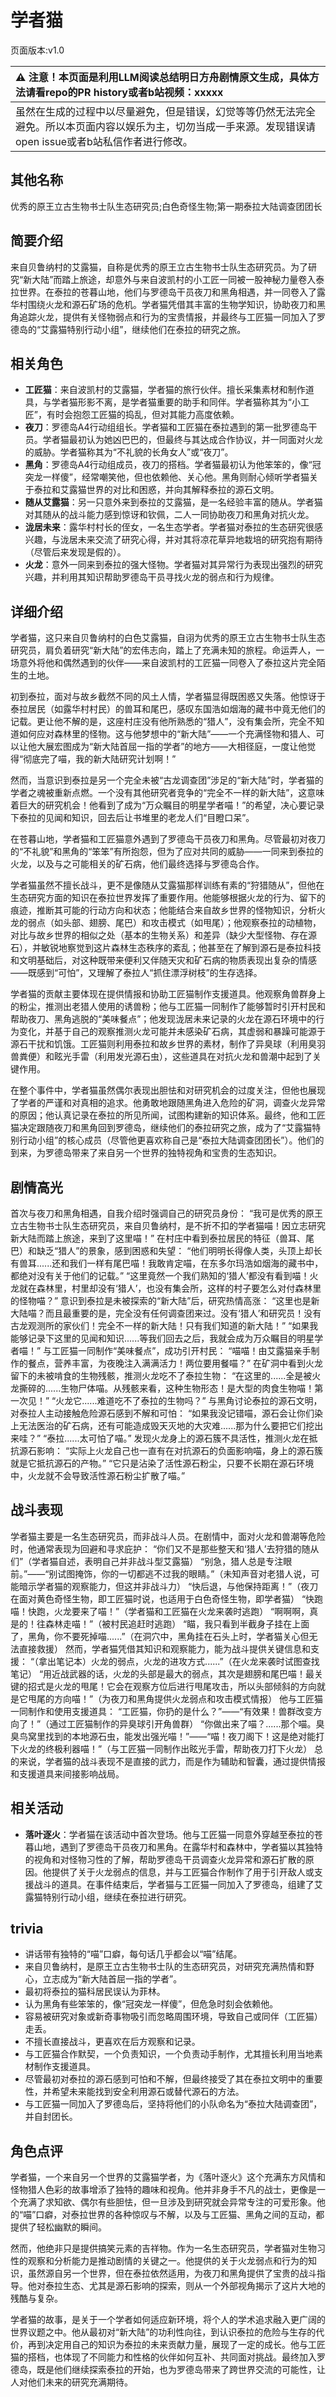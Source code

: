 # 学者猫
页面版本:v1.0
 

| :warning: 注意！本页面是利用LLM阅读总结明日方舟剧情原文生成，具体方法请看repo的PR history或者b站视频：xxxxx           |
|:----------------------------|
| 虽然在生成的过程中以尽量避免，但是错误，幻觉等等仍然无法完全避免。所以本页面内容以娱乐为主，切勿当成一手来源。发现错误请open issue或者b站私信作者进行修改。|



## 其他名称
优秀的原王立古生物书士队生态研究员;白色奇怪生物;第一期泰拉大陆调查团团长
## 简要介绍
来自贝鲁纳村的艾露猫，自称是优秀的原王立古生物书士队生态研究员。为了研究“新大陆”而踏上旅途，却意外与来自波凯村的小工匠一同被一股神秘力量卷入泰拉世界。在泰拉的苍暮山地，他们与罗德岛干员夜刀和黑角相遇，并一同卷入了露华村围绕火龙和源石矿场的危机。学者猫凭借其丰富的生物学知识，协助夜刀和黑角追踪火龙，提供有关怪物弱点和行为的宝贵情报，并最终与工匠猫一同加入了罗德岛的“艾露猫特别行动小组”，继续他们在泰拉的研究之旅。
## 相关角色
-   **工匠猫**：来自波凯村的艾露猫，学者猫的旅行伙伴。擅长采集素材和制作道具，与学者猫形影不离，是学者猫重要的助手和同伴。学者猫称其为“小工匠”，有时会抱怨工匠猫的捣乱，但对其能力高度依赖。
-   **夜刀**：罗德岛A4行动组组长。学者猫和工匠猫在泰拉遇到的第一批罗德岛干员。学者猫最初认为她凶巴巴的，但最终与其达成合作协议，并一同面对火龙的威胁。学者猫称其为“不礼貌的长角女人”或“夜刀”。
-   **黑角**：罗德岛A4行动组成员，夜刀的搭档。学者猫最初认为他笨笨的，像“冠突龙一样傻”，经常嘲笑他，但也依赖他、关心他。黑角则耐心倾听学者猫关于泰拉和艾露猫世界的对比和困惑，并向其解释泰拉的源石文明。
-   **随从艾露猫**：另一只意外来到泰拉的艾露猫，是一名经验丰富的随从。学者猫对其随从的战斗能力感到惊讶和钦佩，二人一同协助夜刀和黑角对抗火龙。
-   **泷居未来**：露华村村长的侄女，一名生态学者。学者猫对泰拉的生态研究很感兴趣，与泷居未来交流了研究心得，并对其将凉花草异地栽培的研究抱有期待（尽管后来发现是假的）。
-   **火龙**：意外一同来到泰拉的强大怪物。学者猫对其异常行为表现出强烈的研究兴趣，并利用其知识帮助罗德岛干员寻找火龙的弱点和行为规律。
## 详细介绍
学者猫，这只来自贝鲁纳村的白色艾露猫，自诩为优秀的原王立古生物书士队生态研究员，肩负着研究“新大陆”的宏伟志向，踏上了充满未知的旅程。命运弄人，一场意外将他和偶然遇到的伙伴——来自波凯村的工匠猫一同卷入了泰拉这片完全陌生的土地。

初到泰拉，面对与故乡截然不同的风土人情，学者猫显得既困惑又失落。他惊讶于泰拉居民（如露华村村民）的兽耳和尾巴，感叹东国浩如烟海的藏书中竟无他们的记载。更让他不解的是，这座村庄没有他所熟悉的“猎人”，没有集会所，完全不知道如何应对森林里的怪物。这与他梦想中的“新大陆”——一个充满怪物和猎人、可以让他大展宏图成为“新大陆首屈一指的学者”的地方——大相径庭，一度让他觉得“彻底完了喵，我的新大陆研究计划啊！”

然而，当意识到泰拉是另一个完全未被“古龙调查团”涉足的“新大陆”时，学者猫的学者之魂被重新点燃。一个没有其他研究者竞争的“完全不一样的新大陆”，这意味着巨大的研究机会！他看到了成为“万众瞩目的明星学者喵！”的希望，决心要记录下泰拉的见闻和知识，回去后让书堆里的老龙人们“目瞪口呆”。

在苍暮山地，学者猫和工匠猫意外遇到了罗德岛干员夜刀和黑角。尽管最初对夜刀的“不礼貌”和黑角的“笨笨”有所抱怨，但为了应对共同的威胁——一同来到泰拉的火龙，以及与之可能相关的矿石病，他们最终选择与罗德岛合作。

学者猫虽然不擅长战斗，更不是像随从艾露猫那样训练有素的“狩猎随从”，但他在生态研究方面的知识在泰拉世界发挥了重要作用。他能够根据火龙的行为、留下的痕迹，推断其可能的行动方向和状态；他能结合来自故乡世界的怪物知识，分析火龙的弱点（如头部、翅膀、尾巴）和攻击模式（如甩尾）；他观察泰拉的动植物，对比与故乡世界的相似之处（基本的生物关系）和差异（缺少大型怪物、存在源石），并敏锐地察觉到这片森林生态秩序的紊乱；他甚至在了解到源石是泰拉科技和文明基础后，对这种既带来便利又伴随天灾和矿石病的物质表现出复杂的情感——既感到“可怕”，又理解了泰拉人“抓住漂浮树枝”的生存选择。

学者猫的贡献主要体现在提供情报和协助工匠猫制作支援道具。他观察角兽群身上的粉尘，推测出老猎人使用的诱兽粉；他与工匠猫一同制作了能够暂时引开村民和帮助夜刀、黑角逃脱的“美味餐点”；他发现泷居未来记录的火龙在源石环境中的行为变化，并基于自己的观察推测火龙可能并未感染矿石病，其虚弱和暴躁可能源于源石干扰和饥饿。工匠猫则利用泰拉和故乡世界的素材，制作了异臭球（利用臭羽兽粪便）和眩光手雷（利用发光源石虫），这些道具在对抗火龙和兽潮中起到了关键作用。

在整个事件中，学者猫虽然偶尔表现出胆怯和对研究机会的过度关注，但他也展现了学者的严谨和对真相的追求。他勇敢地跟随黑角进入危险的矿洞，调查火龙异常的原因；他认真记录在泰拉的所见所闻，试图构建新的知识体系。最终，他和工匠猫决定跟随夜刀和黑角回到罗德岛，继续他们的泰拉研究之旅，成为了“艾露猫特别行动小组”的核心成员（尽管他更喜欢称自己是“泰拉大陆调查团团长”）。他们的到来，为罗德岛带来了来自另一个世界的独特视角和宝贵的生态知识。
## 剧情高光
首次与夜刀和黑角相遇，自我介绍时强调自己的研究员身份：
“我可是优秀的原王立古生物书士队生态研究员，来自贝鲁纳村，是不折不扣的学者猫喵！因立志研究新大陆而踏上旅途，来到了这里喵！”
在村庄中看到泰拉居民的特征（兽耳、尾巴）和缺乏“猎人”的景象，感到困惑和失望：
“他们明明长得像人类，头顶上却长有兽耳......还和我们一样有尾巴喵！我敢肯定喵，在东多尔玛浩如烟海的藏书中，都绝对没有关于他们的记载。”
“这里竟然一个我们熟知的‘猎人’都没有看到喵！火龙就在森林里，村里却没有‘猎人’，也没有集会所，这样的村子要怎么对付森林里的怪物喵？”
意识到泰拉是未被探索的“新大陆”后，研究热情高涨：
“这里也是新大陆喵？而且最重要的是，完全没有任何调查团来过。没有‘猎人’和研究员！没有古龙观测所的家伙们！完全不一样的新大陆！只有我们知道的新大陆！”
“如果我能够记录下这里的见闻和知识......等我们回去之后，我就会成为万众瞩目的明星学者喵！”
与工匠猫一同制作“美味餐点”，成功引开村民：
“喵喵！由艾露猫亲手制作的餐点，营养丰富，为夜晚注入满满活力！两位要用餐喵？”
在矿洞中看到火龙留下的未被啃食的生物残骸，推测火龙吃不了泰拉生物：
“在这里的......全是被火龙撕碎的......生物尸体喵。从残骸来看，这种生物形态！是大型的肉食生物喵！第一次见！”
“火龙它......难道吃不了泰拉的生物吗？”
与黑角讨论泰拉的源石文明，对泰拉人主动接触危险源石感到不解和可怕：
“如果我没记错喵，源石会让你们染上无法医治的矿石病，还有可能造成毁天灭地的大灾难......那为什么要把它们挖出来哇？”
“泰拉......太可怕了喵。”
发现火龙身上的源石簇不具活性，推测火龙在抵抗源石影响：
“实际上火龙自己也一直有在对抗源石的负面影响喵，身上的源石簇就是它抵抗源石的产物。”
“它只是沾染了活性源石粉尘，只要不长期在源石环境中，火龙就不会导致活性源石粉尘扩散了喵。”
## 战斗表现
学者猫主要是一名生态研究员，而非战斗人员。在剧情中，面对火龙和兽潮等危险时，他通常表现为回避和寻求庇护：
“你们又不是那些整天和‘猎人’去狩猎的随从们”（学者猫自述，表明自己并非战斗型艾露猫）
“别急，猎人总是专注眼前。”——“别试图掩饰，你的一切都逃不过我的眼睛。”（未知声音对老猎人说，可能暗示学者猫的观察能力，但这并非战斗力）
“快后退，与他保持距离！”（夜刀在面对黄色奇怪生物，即工匠猫时说，也适用于白色奇怪生物，即学者猫）
“快跑喵！快跑，火龙要来了喵！”（学者猫和工匠猫在火龙来袭时逃跑）
“啊啊啊，真是的！往森林走喵！”（被村民追赶时逃跑）
“瞄，我只看到半截身子挂在上面了，黑角，你不要死掉喵......”（在洞穴中，黑角挂在石头上时，学者猫关心但无法直接救援）
然而，学者猫凭借其知识和观察能力，能为战斗提供关键信息和支援：
“（拿出笔记本）火龙的弱点，火龙的进攻方式......”（在火龙来袭时试图查找笔记）
“用近战武器的话，火龙的头部是最大的弱点，其次是翅膀和尾巴喵！最关键的招式是火龙的甩尾！它会在观察方位后进行甩尾攻击，所以头部倾斜的方向就是它甩尾的方向喵！”（为夜刀和黑角提供火龙弱点和攻击模式情报）
他与工匠猫一同制作和使用支援道具：
“工匠猫，你扔的是什么？”——“有效果！兽群改变方向了！”（通过工匠猫制作的异臭球引开角兽群）
“你做出来了喵？......那个喵。臭臭鸟窝里找到的本地源石虫，能发出强光喵！”——“喵！夜刀阁下！这是绝对能打下火龙的终极利器喵！”（与工匠猫一同制作出眩光手雷，帮助夜刀打下火龙）
总的来说，学者猫的战斗表现不是直接的武力，而是作为辅助和智囊，通过提供情报和支援道具来间接影响战局。
## 相关活动
-   **落叶逐火**：学者猫在该活动中首次登场。他与工匠猫一同意外穿越至泰拉的苍暮山地，遇到了罗德岛干员夜刀和黑角。在露华村和森林中，学者猫以其独特的视角和对怪物习性的了解，帮助罗德岛干员调查火龙异常和源石扩散的原因。他提供了关于火龙弱点的信息，并与工匠猫合作制作了用于引开敌人或支援战斗的道具。在事件结束后，学者猫与工匠猫一同加入了罗德岛，组建了艾露猫特别行动小组，继续在泰拉进行研究。
## trivia
*   讲话带有独特的“喵”口癖，每句话几乎都会以“喵”结尾。
*   来自贝鲁纳村，是原王立古生物书士队的生态研究员，对研究充满热情和野心，立志成为“新大陆首屈一指的学者”。
*   最初将泰拉的猫科居民误认为菲林。
*   认为黑角有些笨笨的，像“冠突龙一样傻”，但危急时刻会依赖他。
*   容易被研究对象或新奇事物吸引而忽略周围环境，导致自己或同伴（工匠猫）走丢。
*   不擅长直接战斗，更喜欢在后方观察和记录。
*   与工匠猫合作默契，一个负责知识，一个负责动手制作，尤其擅长利用当地素材制作支援道具。
*   尽管最初对泰拉的源石感到可怕和不解，但最终接受了其在泰拉文明中的重要性，并希望未来能找到安全利用源石或替代源石的方法。
*   与工匠猫一同加入了罗德岛后，坚持将他们的小队命名为“泰拉大陆调查团”，并自封团长。
## 角色点评
学者猫，一个来自另一个世界的艾露猫学者，为《落叶逐火》这个充满东方风情和怪物猎人色彩的故事增添了独特的趣味和视角。他并非身手不凡的战士，更像是一个充满了求知欲、偶尔有些胆怯，但一旦涉及到研究就会异常专注的可爱形象。他的“喵”口癖，对泰拉世界的各种惊叹与不解，以及与工匠猫、黑角之间的互动，都提供了轻松幽默的瞬间。

然而，他绝非只是提供搞笑元素的吉祥物。作为一名生态研究员，学者猫对生物习性的观察和分析能力是推动剧情的关键之一。他提供的关于火龙弱点和行为的知识，虽然源自另一个世界，但在泰拉依然适用，为夜刀和黑角提供了宝贵的战斗指导。他对泰拉生态、尤其是源石影响的探索，则从一个外部视角揭示了这片大地的残酷与复杂。

学者猫的故事，是关于一个学者如何适应新环境，将个人的学术追求融入更广阔的世界议题之中。他从最初对“新大陆”的功利性向往，到认识泰拉的危险与生存的代价，再到决定用自己的知识为泰拉的未来贡献力量，展现了一定的成长。他与工匠猫的搭档，也体现了不同能力和性格的伙伴如何互补、共同面对挑战。最终加入罗德岛，既是他们继续探索泰拉的开始，也为罗德岛带来了跨世界交流的可能性，让人对他们未来的研究充满期待。
